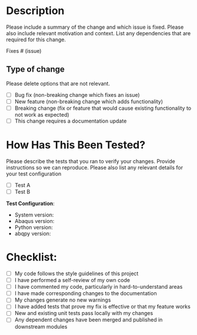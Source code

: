 # Description

<!---
Please be sure that your repository's base branch is `main`, after the pull request is merged, several backports pull 
requests will be created, please solve the conflicts and merge the backports.
--->

Please include a summary of the change and which issue is fixed. Please also include relevant motivation and context. 
List any dependencies that are required for this change.

Fixes # (issue)

## Type of change

Please delete options that are not relevant.

- [ ] Bug fix (non-breaking change which fixes an issue)
- [ ] New feature (non-breaking change which adds functionality)
- [ ] Breaking change (fix or feature that would cause existing functionality to not work as expected)
- [ ] This change requires a documentation update

# How Has This Been Tested?

Please describe the tests that you ran to verify your changes. Provide instructions so we can reproduce. 
Please also list any relevant details for your test configuration

- [ ] Test A
- [ ] Test B

**Test Configuration**:
* System version:
* Abaqus version:
* Python version:
* abqpy version:

# Checklist:

- [ ] My code follows the style guidelines of this project
- [ ] I have performed a self-review of my own code
- [ ] I have commented my code, particularly in hard-to-understand areas
- [ ] I have made corresponding changes to the documentation
- [ ] My changes generate no new warnings
- [ ] I have added tests that prove my fix is effective or that my feature works
- [ ] New and existing unit tests pass locally with my changes
- [ ] Any dependent changes have been merged and published in downstream modules
